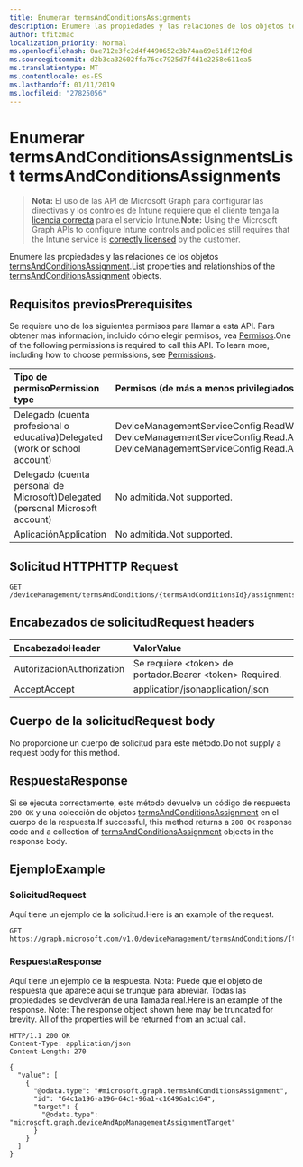 ```yaml
---
title: Enumerar termsAndConditionsAssignments
description: Enumere las propiedades y las relaciones de los objetos termsAndConditionsAssignment.
author: tfitzmac
localization_priority: Normal
ms.openlocfilehash: 0ae712e3fc2d4f4490652c3b74aa69e61df12f0d
ms.sourcegitcommit: d2b3ca32602ffa76cc7925d7f4d1e2258e611ea5
ms.translationtype: MT
ms.contentlocale: es-ES
ms.lasthandoff: 01/11/2019
ms.locfileid: "27825056"
---
```

# <a name="list-termsandconditionsassignments"></a><span data-ttu-id="af3e8-103">Enumerar termsAndConditionsAssignments</span><span class="sxs-lookup"><span data-stu-id="af3e8-103">List termsAndConditionsAssignments</span></span>

> <span data-ttu-id="af3e8-104">**Nota:** El uso de las API de Microsoft Graph para configurar las directivas y los controles de Intune requiere que el cliente tenga la [licencia correcta](https://go.microsoft.com/fwlink/?linkid=839381) para el servicio Intune.</span><span class="sxs-lookup"><span data-stu-id="af3e8-104">**Note:** Using the Microsoft Graph APIs to configure Intune controls and policies still requires that the Intune service is [correctly licensed](https://go.microsoft.com/fwlink/?linkid=839381) by the customer.</span></span>

<span data-ttu-id="af3e8-105">Enumere las propiedades y las relaciones de los objetos [termsAndConditionsAssignment](../resources/intune-companyterms-termsandconditionsassignment.md).</span><span class="sxs-lookup"><span data-stu-id="af3e8-105">List properties and relationships of the [termsAndConditionsAssignment](../resources/intune-companyterms-termsandconditionsassignment.md) objects.</span></span>
## <a name="prerequisites"></a><span data-ttu-id="af3e8-106">Requisitos previos</span><span class="sxs-lookup"><span data-stu-id="af3e8-106">Prerequisites</span></span>
<span data-ttu-id="af3e8-p101">Se requiere uno de los siguientes permisos para llamar a esta API. Para obtener más información, incluido cómo elegir permisos, vea [Permisos](/graph/permissions-reference).</span><span class="sxs-lookup"><span data-stu-id="af3e8-p101">One of the following permissions is required to call this API. To learn more, including how to choose permissions, see [Permissions](/graph/permissions-reference).</span></span>

|<span data-ttu-id="af3e8-109">Tipo de permiso</span><span class="sxs-lookup"><span data-stu-id="af3e8-109">Permission type</span></span>|<span data-ttu-id="af3e8-110">Permisos (de más a menos privilegiados)</span><span class="sxs-lookup"><span data-stu-id="af3e8-110">Permissions (from most to least privileged)</span></span>|
|:---|:---|
|<span data-ttu-id="af3e8-111">Delegado (cuenta profesional o educativa)</span><span class="sxs-lookup"><span data-stu-id="af3e8-111">Delegated (work or school account)</span></span>|<span data-ttu-id="af3e8-112">DeviceManagementServiceConfig.ReadWrite.All, DeviceManagementServiceConfig.Read.All</span><span class="sxs-lookup"><span data-stu-id="af3e8-112">DeviceManagementServiceConfig.ReadWrite.All, DeviceManagementServiceConfig.Read.All</span></span>|
|<span data-ttu-id="af3e8-113">Delegado (cuenta personal de Microsoft)</span><span class="sxs-lookup"><span data-stu-id="af3e8-113">Delegated (personal Microsoft account)</span></span>|<span data-ttu-id="af3e8-114">No admitida.</span><span class="sxs-lookup"><span data-stu-id="af3e8-114">Not supported.</span></span>|
|<span data-ttu-id="af3e8-115">Aplicación</span><span class="sxs-lookup"><span data-stu-id="af3e8-115">Application</span></span>|<span data-ttu-id="af3e8-116">No admitida.</span><span class="sxs-lookup"><span data-stu-id="af3e8-116">Not supported.</span></span>|

## <a name="http-request"></a><span data-ttu-id="af3e8-117">Solicitud HTTP</span><span class="sxs-lookup"><span data-stu-id="af3e8-117">HTTP Request</span></span>
<!-- {
  "blockType": "ignored"
}
-->
``` http
GET /deviceManagement/termsAndConditions/{termsAndConditionsId}/assignments
```

## <a name="request-headers"></a><span data-ttu-id="af3e8-118">Encabezados de solicitud</span><span class="sxs-lookup"><span data-stu-id="af3e8-118">Request headers</span></span>
|<span data-ttu-id="af3e8-119">Encabezado</span><span class="sxs-lookup"><span data-stu-id="af3e8-119">Header</span></span>|<span data-ttu-id="af3e8-120">Valor</span><span class="sxs-lookup"><span data-stu-id="af3e8-120">Value</span></span>|
|:---|:---|
|<span data-ttu-id="af3e8-121">Autorización</span><span class="sxs-lookup"><span data-stu-id="af3e8-121">Authorization</span></span>|<span data-ttu-id="af3e8-122">Se requiere &lt;token&gt; de portador.</span><span class="sxs-lookup"><span data-stu-id="af3e8-122">Bearer &lt;token&gt; Required.</span></span>|
|<span data-ttu-id="af3e8-123">Accept</span><span class="sxs-lookup"><span data-stu-id="af3e8-123">Accept</span></span>|<span data-ttu-id="af3e8-124">application/json</span><span class="sxs-lookup"><span data-stu-id="af3e8-124">application/json</span></span>|

## <a name="request-body"></a><span data-ttu-id="af3e8-125">Cuerpo de la solicitud</span><span class="sxs-lookup"><span data-stu-id="af3e8-125">Request body</span></span>
<span data-ttu-id="af3e8-126">No proporcione un cuerpo de solicitud para este método.</span><span class="sxs-lookup"><span data-stu-id="af3e8-126">Do not supply a request body for this method.</span></span>

## <a name="response"></a><span data-ttu-id="af3e8-127">Respuesta</span><span class="sxs-lookup"><span data-stu-id="af3e8-127">Response</span></span>
<span data-ttu-id="af3e8-128">Si se ejecuta correctamente, este método devuelve un código de respuesta `200 OK` y una colección de objetos [termsAndConditionsAssignment](../resources/intune-companyterms-termsandconditionsassignment.md) en el cuerpo de la respuesta.</span><span class="sxs-lookup"><span data-stu-id="af3e8-128">If successful, this method returns a `200 OK` response code and a collection of [termsAndConditionsAssignment](../resources/intune-companyterms-termsandconditionsassignment.md) objects in the response body.</span></span>

## <a name="example"></a><span data-ttu-id="af3e8-129">Ejemplo</span><span class="sxs-lookup"><span data-stu-id="af3e8-129">Example</span></span>
### <a name="request"></a><span data-ttu-id="af3e8-130">Solicitud</span><span class="sxs-lookup"><span data-stu-id="af3e8-130">Request</span></span>
<span data-ttu-id="af3e8-131">Aquí tiene un ejemplo de la solicitud.</span><span class="sxs-lookup"><span data-stu-id="af3e8-131">Here is an example of the request.</span></span>
``` http
GET https://graph.microsoft.com/v1.0/deviceManagement/termsAndConditions/{termsAndConditionsId}/assignments
```

### <a name="response"></a><span data-ttu-id="af3e8-132">Respuesta</span><span class="sxs-lookup"><span data-stu-id="af3e8-132">Response</span></span>
<span data-ttu-id="af3e8-p102">Aquí tiene un ejemplo de la respuesta. Nota: Puede que el objeto de respuesta que aparece aquí se trunque para abreviar. Todas las propiedades se devolverán de una llamada real.</span><span class="sxs-lookup"><span data-stu-id="af3e8-p102">Here is an example of the response. Note: The response object shown here may be truncated for brevity. All of the properties will be returned from an actual call.</span></span>
``` http
HTTP/1.1 200 OK
Content-Type: application/json
Content-Length: 270

{
  "value": [
    {
      "@odata.type": "#microsoft.graph.termsAndConditionsAssignment",
      "id": "64c1a196-a196-64c1-96a1-c16496a1c164",
      "target": {
        "@odata.type": "microsoft.graph.deviceAndAppManagementAssignmentTarget"
      }
    }
  ]
}
```



